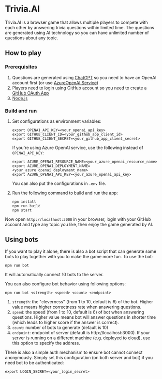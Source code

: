 # Trivia.AI

Trivia.AI is a browser game that allows multiple players to compete with each other by answering trivia questions within limited time. The questions are generated using AI technology so you can have unlimited number of questions about any topic.

## How to play

### Prerequisites

1. Questions are generated using [ChatGPT](https://chat.openai.com) so you need to have an OpenAI account first (or use [AzureOpenAI Service](https://azure.microsoft.com/products/ai-services/openai-service))
2. Players need to login using GitHub account so you need to create a [GitHub OAuth App](https://docs.github.com/apps/oauth-apps/building-oauth-apps/creating-an-oauth-app)
3. [Node.js](https://nodejs.org)

### Build and run

1. Set configurations as environment variables:
   ```
   export OPENAI_API_KEY=<your_openai_api_key>
   export GITHUB_CLIENT_ID=<your_github_app_client_id>
   export GITHUB_CLIENT_SECRET=<your_github_app_client_secret>
   ```

   If you're using Azure OpenAI service, use the following instead of `OPENAI_API_KEY`:

   ```
   export AZURE_OPENAI_RESOURCE_NAME=<your_azure_openai_resource_name>
   export AZURE_OPENAI_DEPLOYMENT_NAME=<your_azure_openai_deployment_name>
   export AZURE_OPENAI_API_KEY=<your_azure_openai_api_key>
   ```

   You can also put the configurations in `.env` file.

2. Run the following command to build and run the app:

   ```
   npm install
   npm run build
   npm start
   ```

Now open `http://localhost:3000` in your browser, login with your GitHub account and type any topic you like, then enjoy the game generated by AI.

## Using bots

If you want to play it alone, there is also a bot script that can generate some bots to play together with you to make the game more fun. To use the bot:

```
npm run bot
```

It will automatically connect 10 bots to the server.

You can also configure bot behavior using following options:

```
npm run bot <strength> <speed> <count> <endpoint>
```

1. `strength`: the "cleverness" (from 1 to 10, default is 6) of the bot. Higher value means higher correctness rate when answering questions.
2. `speed`: the speed (from 1 to 10, default is 6) of bot when answering questions. Higher value means bot will answer questions in shorter time (which leads to higher score if the answer is correct).
3. `count`: number of bots to generate (default is 10)
4. `endpoint`: endpoint of server (default is http://localhost:3000). If your server is running on a different machine (e.g. deployed to cloud), use this option to specify the address.

There is also a simple auth mechanism to ensure bot cannot connect anonymously. Simply set this configuration (on both server and bot) if you need bot to be authenticated:

```
export LOGIN_SECRET=<your_login_secret>
```